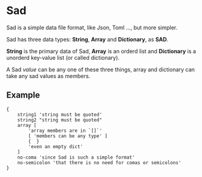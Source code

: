 # Sad

Sad is a simple data file format, like Json, Toml ..., but more simpler.

Sad has three data types: **String**, **Array** and **Dictionary**, as **SAD**.

**String** is the primary data of Sad, **Array** is an orderd list and **Dictionary**
is a unorderd key-value list (or called dictionary).

A Sad *value* can be any one of these three things, array and dictionary can take
any sad values as members.

## Example

```sad
{
    string1 'string must be quoted'
    string2 "string must be quoted"
    array [
        'array members are in `[]`'
        [ 'members can be any type' ]
        {  }
        'even an empty dict'
    ]
    no-coma 'since Sad is such a simple format'
    no-semicolon 'that there is no need for comas or semicolons'
}
```
